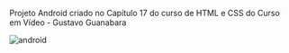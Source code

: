 Projeto Android criado no Capítulo 17 do curso de HTML e CSS do Curso em Vídeo - Gustavo Guanabara

![android](https://github.com/ViniciusBFranca/projeto-android/assets/146156694/2d0f2646-c85b-4946-ba69-f2c4f1a852d5)
